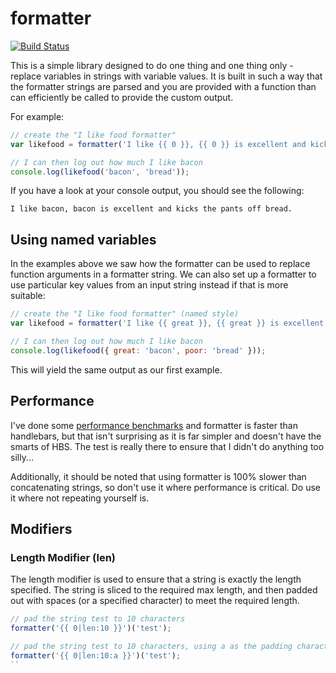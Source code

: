 # formatter

<a href="http://travis-ci.org/#!/DamonOehlman/formatter"><img src="https://secure.travis-ci.org/DamonOehlman/formatter.png" alt="Build Status"></a>

This is a simple library designed to do one thing and one thing only - replace variables in strings with variable values.  It is built in such a way that the formatter strings are parsed and you are provided with a function than can efficiently be called to provide the custom output.

For example:

```js
// create the "I like food formatter"
var likefood = formatter('I like {{ 0 }}, {{ 0 }} is excellent and kicks the pants off {{ 1 }}.');

// I can then log out how much I like bacon
console.log(likefood('bacon', 'bread'));
```

If you have a look at your console output, you should see the following:

```
I like bacon, bacon is excellent and kicks the pants off bread.
```

## Using named variables

In the examples above we saw how the formatter can be used to replace function arguments in a formatter string.  We can also set up a formatter to use particular key values from an input string instead if that is more suitable:

```js
// create the "I like food formatter" (named style)
var likefood = formatter('I like {{ great }}, {{ great }} is excellent and kicks the pants off {{ poor }}.');

// I can then log out how much I like bacon
console.log(likefood({ great: 'bacon', poor: 'bread' }));
```

This will yield the same output as our first example.

## Performance

I've done some [performance benchmarks](http://jsperf.com/formatter-performance) and formatter is faster than handlebars, but that isn't surprising as it is far simpler and doesn't have the smarts of HBS.  The test is really there to ensure that I didn't do anything too silly...

Additionally, it should be noted that using formatter is 100% slower than concatenating strings, so don't use it where performance is critical.  Do use it where not repeating yourself is.

## Modifiers

### Length Modifier (len)

The length modifier is used to ensure that a string is exactly the length specified.  The string is sliced to the required max length, and then padded out with spaces (or a specified character) to meet the required length.

```js
// pad the string test to 10 characters
formatter('{{ 0|len:10 }}')('test'); 

// pad the string test to 10 characters, using a as the padding character
formatter('{{ 0|len:10:a }}')('test');
``